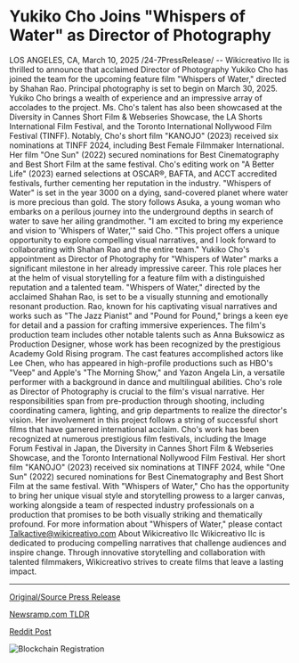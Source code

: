 # Yukiko Cho Joins "Whispers of Water" as Director of Photography

LOS ANGELES, CA, March 10, 2025 /24-7PressRelease/ -- Wikicreativo IIc is thrilled to announce that acclaimed Director of Photography Yukiko Cho has joined the team for the upcoming feature film "Whispers of Water," directed by Shahan Rao. Principal photography is set to begin on March 30, 2025.  Yukiko Cho brings a wealth of experience and an impressive array of accolades to the project. Ms. Cho's talent has also been showcased at the Diversity in Cannes Short Film & Webseries Showcase, the LA Shorts International Film Festival, and the Toronto International Nollywood Film Festival (TINFF). Notably, Cho's short film "KANOJO" (2023) received six nominations at TINFF 2024, including Best Female Filmmaker International. Her film "One Sun" (2022) secured nominations for Best Cinematography and Best Short Film at the same festival. Cho's editing work on "A Better Life" (2023) earned selections at OSCAR®, BAFTA, and ACCT accredited festivals, further cementing her reputation in the industry.  "Whispers of Water" is set in the year 3000 on a dying, sand-covered planet where water is more precious than gold. The story follows Asuka, a young woman who embarks on a perilous journey into the underground depths in search of water to save her ailing grandmother.  "I am excited to bring my experience and vision to 'Whispers of Water,'" said Cho. "This project offers a unique opportunity to explore compelling visual narratives, and I look forward to collaborating with Shahan Rao and the entire team."  Yukiko Cho's appointment as Director of Photography for "Whispers of Water" marks a significant milestone in her already impressive career. This role places her at the helm of visual storytelling for a feature film with a distinguished reputation and a talented team.  "Whispers of Water," directed by the acclaimed Shahan Rao, is set to be a visually stunning and emotionally resonant production. Rao, known for his captivating visual narratives and works such as "The Jazz Pianist" and "Pound for Pound," brings a keen eye for detail and a passion for crafting immersive experiences.  The film's production team includes other notable talents such as Anna Buksowicz as Production Designer, whose work has been recognized by the prestigious Academy Gold Rising program. The cast features accomplished actors like Lee Chen, who has appeared in high-profile productions such as HBO's "Veep" and Apple's "The Morning Show," and Yazon Angela Lin, a versatile performer with a background in dance and multilingual abilities.  Cho's role as Director of Photography is crucial to the film's visual narrative. Her responsibilities span from pre-production through shooting, including coordinating camera, lighting, and grip departments to realize the director's vision. Her involvement in this project follows a string of successful short films that have garnered international acclaim.  Cho's work has been recognized at numerous prestigious film festivals, including the Image Forum Festival in Japan, the Diversity in Cannes Short Film & Webseries Showcase, and the Toronto International Nollywood Film Festival. Her short film "KANOJO" (2023) received six nominations at TINFF 2024, while "One Sun" (2022) secured nominations for Best Cinematography and Best Short Film at the same festival.  With "Whispers of Water," Cho has the opportunity to bring her unique visual style and storytelling prowess to a larger canvas, working alongside a team of respected industry professionals on a production that promises to be both visually striking and thematically profound.  For more information about "Whispers of Water," please contact Talkactive@wikicreativo.com  About Wikicreativo IIc Wikicreativo IIc is dedicated to producing compelling narratives that challenge audiences and inspire change. Through innovative storytelling and collaboration with talented filmmakers, Wikicreativo strives to create films that leave a lasting impact. 

---

[Original/Source Press Release](https://www.24-7pressrelease.com/press-release/520441/yukiko-cho-joins-whispers-of-water-as-director-of-photography)
                    

[Newsramp.com TLDR](https://newsramp.com/curated-news/acclaimed-director-of-photography-yukiko-cho-joins-whispers-of-water-team-for-dystopian-feature-film/15378f462d5d0ac2ca392573f890cda7) 

 



[Reddit Post](https://www.reddit.com/r/Lifestyle_Culture/comments/1j7sznm/acclaimed_director_of_photography_yukiko_cho/) 



![Blockchain Registration](https://cdn.newsramp.app/24-7PressRelease/qrcode/253/10/lunaVGmP.webp)